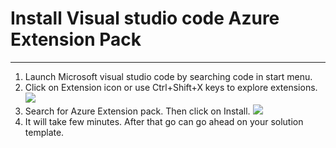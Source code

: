 # Install Visual studio code Azure Extension Pack
-------------------------------------------------
 1.	Launch Microsoft visual studio code by searching code in start menu.
 2.	Click on Extension icon or use Ctrl+Shift+X keys to explore extensions.
    <kbd>![](./1extensionicon.jpg)</kbd>
 3.	Search for Azure Extension pack. Then click on Install.
    <kbd>![](azure-marketplace-publisher/extensioninstall.jpg)</kbd>
 4.	It will take few minutes. After that go can go ahead on your solution template.
